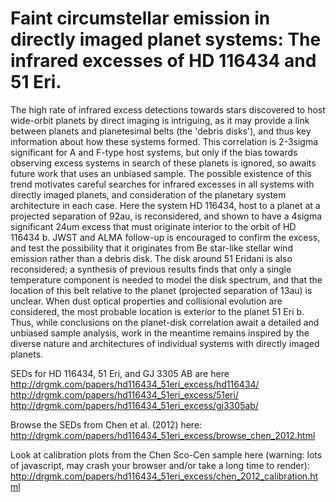 # Faint circumstellar emission in directly imaged planet systems: The infrared excesses of HD 116434 and 51 Eri.

The high rate of infrared excess detections towards stars discovered to host wide-orbit planets by direct imaging is intriguing, as it may provide a link between planets and planetesimal belts (the 'debris disks'), and thus key information about how these systems formed. This correlation is 2-3sigma significant for A and F-type host systems, but only if the bias towards observing excess systems in search of these planets is ignored, so awaits future work that uses an unbiased sample. The possible existence of this trend motivates careful searches for infrared excesses in all systems with directly imaged planets, and consideration of the planetary system architecture in each case. Here the system HD 116434, host to a planet at a projected separation of 92au, is reconsidered, and shown to have a 4sigma significant 24um excess that must originate interior to the orbit of HD 116434 b. JWST and ALMA follow-up is encouraged to confirm the excess, and test the possibility that it originates from Be star-like stellar wind emission rather than a debris disk. The disk around 51 Eridani is also reconsidered; a synthesis of previous results finds that only a single temperature component is needed to model the disk spectrum, and that the location of this belt relative to the planet (projected separation of 13au) is unclear. When dust optical properties and collisional evolution are considered, the most probable location is exterior to the planet 51 Eri b. Thus, while conclusions on the planet-disk correlation await a detailed and unbiased sample analysis, work in the meantime remains inspired by the diverse nature and architectures of individual systems with directly imaged planets.

SEDs for HD 116434, 51 Eri, and GJ 3305 AB are here
http://drgmk.com/papers/hd116434_51eri_excess/hd116434/
http://drgmk.com/papers/hd116434_51eri_excess/51eri/
http://drgmk.com/papers/hd116434_51eri_excess/gj3305ab/

Browse the SEDs from Chen et al. (2012) here:
http://drgmk.com/papers/hd116434_51eri_excess/browse_chen_2012.html

Look at calibration plots from the Chen Sco-Cen sample here (warning: lots of javascript, may crash your
browser and/or take a long time to render):
http://drgmk.com/papers/hd116434_51eri_excess/chen_2012_calibration.html

